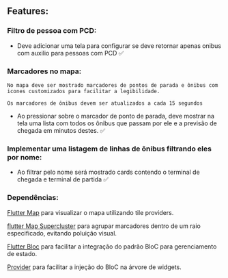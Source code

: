 ## Features:

### Filtro de pessoa com PCD:

- Deve adicionar uma tela para configurar se deve retornar apenas onibus com auxilio para pessoas com PCD ✅

### Marcadores no mapa:
    No mapa deve ser mostrado marcadores de pontos de parada e ônibus com icones customizados para facilitar a legibilidade.

    Os marcadores de ônibus devem ser atualizados a cada 15 segundos
- Ao pressionar sobre o marcador de ponto de parada, deve mostrar na tela uma lista com todos os ônibus que passam por ele e a previsão de chegada em minutos destes. ✅

### Implementar uma listagem de linhas de ônibus filtrando eles por nome:
- Ao filtrar pelo nome será mostrado cards contendo o terminal de chegada e terminal de partida ✅

### Dependências:
[Flutter Map](https://pub.dev/packages/flutter_map) para visualizar o mapa utilizando tile providers.

[flutter Map Supercluster](https://pub.dev/packages/flutter_map_supercluster) para agrupar marcadores dentro de um raio especificado, evitando poluição visual.

[Flutter Bloc](https://pub.dev/packages/flutter_bloc) para facilitar a integração do padrão BloC para gerenciamento de estado.

[Provider](https://pub.dev/packages/provider) para facilitar a injeção do BloC na árvore de widgets.
